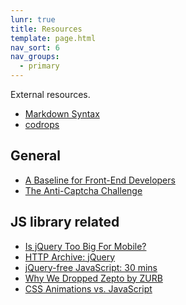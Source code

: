 ```yaml
---
lunr: true
title: Resources
template: page.html
nav_sort: 6
nav_groups:
  - primary
---
```


External resources.


* [Markdown Syntax](http://daringfireball.net/projects/markdown/syntax)
* [codrops](http://tympanus.net/codrops/category/playground/)

General
-------------------------

* [A Baseline for Front-End Developers](http://rmurphey.com/blog/2012/04/12/a-baseline-for-front-end-developers/)
* [The Anti-Captcha Challenge](http://blog.fili.nl/the-anti-captcha-challenge/)

JS library related
-------------------------

* [Is jQuery Too Big For Mobile?](http://modernweb.com/2014/03/10/is-jquery-too-big-for-mobile/)
* [HTTP Archive: jQuery](http://www.stevesouders.com/blog/2013/03/18/http-archive-jquery/)
* [jQuery-free JavaScript: 30 mins](https://presentboldly.com/elijahmanor/jquery-free-javascript)
* [Why We Dropped Zepto by ZURB](http://zurb.com/article/1293/why-we-dropped-zepto)
* [CSS Animations vs. JavaScript](http://css-tricks.com/myth-busting-css-animations-vs-javascript/)